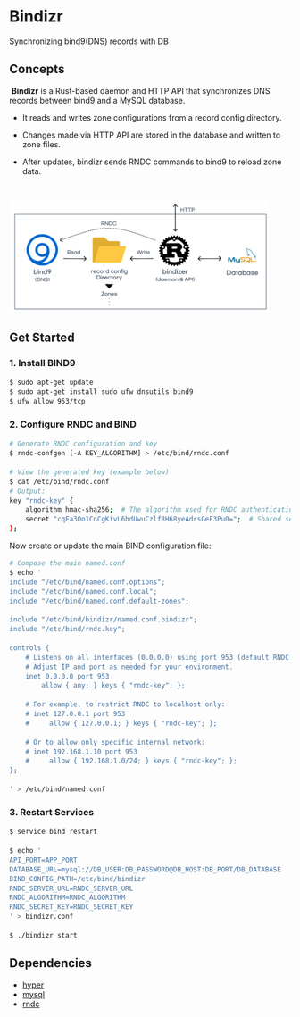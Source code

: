 # Bindizr

Synchronizing bind9(DNS) records with DB

## Concepts

&nbsp;**Bindizr** is a Rust-based daemon and HTTP API that synchronizes DNS records between bind9 and a MySQL database.

- It reads and writes zone configurations from a record config directory.

- Changes made via HTTP API are stored in the database and written to zone files.

- After updates, bindizr sends RNDC commands to bind9 to reload zone data.

<br>

&nbsp;<img src="public/concepts.png" width="462px" height="200x">

## Get Started

### 1. Install BIND9

```bash
$ sudo apt-get update
$ sudo apt-get install sudo ufw dnsutils bind9
$ ufw allow 953/tcp
```

### 2. Configure RNDC and BIND

```bash
# Generate RNDC configuration and key
$ rndc-confgen [-A KEY_ALGORITHM] > /etc/bind/rndc.conf

# View the generated key (example below)
$ cat /etc/bind/rndc.conf
# Output:
key "rndc-key" {
    algorithm hmac-sha256;  # The algorithm used for RNDC authentication (must match on both sides)
    secret "cqEa3Oo1CnCgKivL6hdUwuCzlfRH68yeAdrsGeF3Pu0=";  # Shared secret key
};
```

Now create or update the main BIND configuration file:

```bash
# Compose the main named.conf
$ echo '
include "/etc/bind/named.conf.options";
include "/etc/bind/named.conf.local";
include "/etc/bind/named.conf.default-zones";

include "/etc/bind/bindizr/named.conf.bindizr";
include "/etc/bind/rndc.key";

controls {
    # Listens on all interfaces (0.0.0.0) using port 953 (default RNDC port)
    # Adjust IP and port as needed for your environment.
    inet 0.0.0.0 port 953
        allow { any; } keys { "rndc-key"; };

    # For example, to restrict RNDC to localhost only:
    # inet 127.0.0.1 port 953
    #     allow { 127.0.0.1; } keys { "rndc-key"; };

    # Or to allow only specific internal network:
    # inet 192.168.1.10 port 953
    #     allow { 192.168.1.0/24; } keys { "rndc-key"; };
};

' > /etc/bind/named.conf
```

### 3. Restart Services

```bash
$ service bind restart

$ echo '
API_PORT=APP_PORT
DATABASE_URL=mysql://DB_USER:DB_PASSWORD@DB_HOST:DB_PORT/DB_DATABASE
BIND_CONFIG_PATH=/etc/bind/bindizr
RNDC_SERVER_URL=RNDC_SERVER_URL
RNDC_ALGORITHM=RNDC_ALGORITHM
RNDC_SECRET_KEY=RNDC_SECRET_KEY
' > bindizr.conf

$ ./bindizr start
```

## Dependencies

- [hyper](https://hyper.rs/)
- [mysql](https://crates.io/crates/mysql/)
- [rndc](https://crates.io/crates/rndc)
